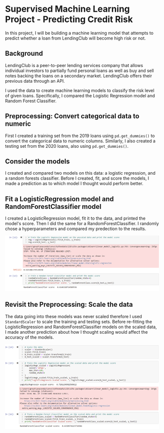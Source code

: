 # Supervised Machine Learning Project - Predicting Credit Risk

In this project, I will be building a machine learning model that attempts to predict whether a loan from LendingClub will become high risk or not. 

## Background

LendingClub is a peer-to-peer lending services company that allows individual investors to partially fund personal loans as well as buy and sell notes backing the loans on a secondary market. LendingClub offers their previous data through an API.

I used the data to create machine learning models to classify the risk level of given loans. Specifically, I compared the Logistic Regression model and Random Forest Classifier.

## Preprocessing: Convert categorical data to numeric

First I created a training set from the 2019 loans using `pd.get_dummies()` to convert the categorical data to numeric columns. Similarly, I also created a testing set from the 2020 loans, also using `pd.get_dummies()`. 

## Consider the models

I created and compared two models on this data: a logistic regression, and a random forests classifier. Before I created, fit, and score the models, I made a prediction as to which model I thought would perform better. 

## Fit a LogisticRegression model and RandomForestClassifier model

I created a LogisticRegression model, fit it to the data, and printed the model's score. Then I did the same for a RandomForestClassifier. I randomly chose a hyperparameters and compared my predection to the results.

![Unscaled Model](static/images/unscaled.png)

## Revisit the Preprocessing: Scale the data

The data going into these models was never scaled therefore I used `StandardScaler` to scale the training and testing sets. Before re-fitting the LogisticRegression and RandomForestClassifier models on the scaled data, I made another prediction about how I thought scaling would affect the accuracy of the models.


![Scaled Model](static/images/scaled.png)